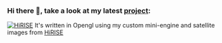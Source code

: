 ### Hi there 👋, take a look at my latest [project](https://github.com/luksab/HiRISE):
[![HiRISE](https://github.com/luksab/luksab/blob/master/marsDemo.png?raw=true)](https://github.com/luksab/HiRISE)
It's written in Opengl using my custom mini-engine and satellite images from [HiRISE](https://www.uahirise.org/)
<!--
**luksab/luksab** is a ✨ _special_ ✨ repository because its `README.md` (this file) appears on your GitHub profile.

Here are some ideas to get you started:

- 🔭 I’m currently working on ...
- 🌱 I’m currently learning ...
- 👯 I’m looking to collaborate on ...
- 🤔 I’m looking for help with ...
- 💬 Ask me about ...
- 📫 How to reach me: ...
- 😄 Pronouns: ...
- ⚡ Fun fact: ...
-->
